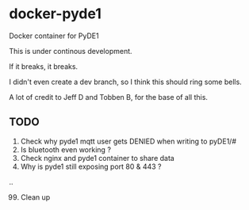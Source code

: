 # docker-pyde1
Docker container for PyDE1

This is under continous development.

If it breaks, it breaks.

I didn't even create a dev branch, so I think this should ring some bells.

A lot of credit to Jeff D and Tobben B, for the base of all this.

## TODO
 1. Check why pyde1 mqtt user gets DENIED when writing to pyDE1/#
 2. Is bluetooth even working ?
 3. Check nginx and pyde1 container to share data
 4. Why is pyde1 still exposing port 80 & 443 ?

 ..

 99. Clean up